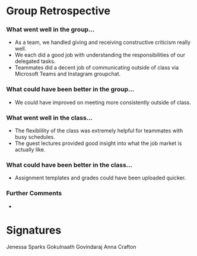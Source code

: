 # Group Retrospective

### What went well in the group...
* As a team, we handled giving and receiving constructive criticism really well.
* We each did a good job with understanding the responsibilities of our delegated tasks.
* Teammates did a decent job of communicating outside of class via Microsoft Teams and Instagram groupchat.

### What could have been better in the group...
* We could have improved on meeting more consistently outside of class.

### What went well in the class...
* The flexiblility of the class was extremely helpful for teammates with busy schedules.
* The guest lectures provided good insight into what the job market is actually like. 

### What could have been better in the class...
* Assignment templates and grades could have been uploaded quicker. 

### Further Comments
*

# Signatures
Jenessa Sparks
Gokulnaath Govindaraj
Anna Crafton 
